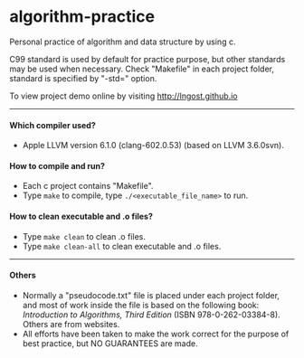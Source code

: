 algorithm-practice
==================
Personal practice of algorithm and data structure by using c.

C99 standard is used by default for practice purpose, but other standards may be used when necessary. 
Check "Makefile" in each project folder, standard is specified by "-std=" option.

To view project demo online by visiting http://lngost.github.io

------
#### Which compiler used?
* Apple LLVM version 6.1.0 (clang-602.0.53) (based on LLVM 3.6.0svn).

#### How to compile and run?
* Each c project contains "Makefile".
* Type `make` to compile, type `./<executable_file_name>` to run.

#### How to clean executable and .o files?
* Type `make clean` to clean .o files.
* Type `make clean-all` to clean executable and .o files.

------
#### Others
* Normally a "pseudocode.txt" file is placed under each project folder, and most of work 
inside the file is based on the following book:  
    *Introduction to Algorithms, Third Edition* (ISBN 978-0-262-03384-8).  
Others are from websites.
* All efforts have been taken to make the work correct for the purpose of best practice, 
but NO GUARANTEES are made.


